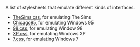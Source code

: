 A list of stylesheets that emulate different kinds of interfaces.

- [TheSims.css](https://thesimscss.inbn.dev/), for emulating The Sims
- [Chicago95](https://github.com/grassmunk/Chicago95), for emulating Windows 95
- [98.css](https://jdan.github.io/98.css/), for emulating Window 98
- [XP.css](https://botoxparty.github.io/XP.css/), for emulating Windows XP
- [7.css](https://khang-nd.github.io/7.css/), for emulating Windows 7